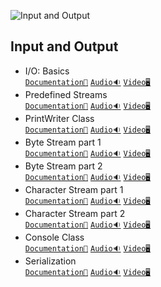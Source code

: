 ![Input and Output](/Assets/Input%20and%20Output.png)


## Input and Output

- I/O: Basics<br>
  [`Documentation📃`]()
  [`Audio🔉`]()
  [`Video🖥️`]()
- Predefined Streams<br>
  [`Documentation📃`]()
  [`Audio🔉`]()
  [`Video🖥️`]()
- PrintWriter Class<br>
  [`Documentation📃`]()
  [`Audio🔉`]()
  [`Video🖥️`]()
- Byte Stream part 1<br>
  [`Documentation📃`]()
  [`Audio🔉`]()
  [`Video🖥️`]()
- Byte Stream part 2<br>
  [`Documentation📃`]()
  [`Audio🔉`]()
  [`Video🖥️`]()
- Character Stream part 1<br>
  [`Documentation📃`]()
  [`Audio🔉`]()
  [`Video🖥️`]()
- Character Stream part 2<br>
  [`Documentation📃`]()
  [`Audio🔉`]()
  [`Video🖥️`]()
- Console Class<br>
  [`Documentation📃`]()
  [`Audio🔉`]()
  [`Video🖥️`]()
- Serialization<br>
  [`Documentation📃`]()
  [`Audio🔉`]()
  [`Video🖥️`]()